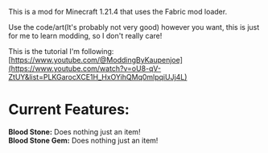 This is a mod for Minecraft 1.21.4 that uses the Fabric mod loader.

Use the code/art(It's probably not very good) however you want, this is just for me to learn modding, so I don't really care!

This is the tutorial I'm following: [https://www.youtube.com/@ModdingByKaupenjoe](https://www.youtube.com/watch?v=oU8-qV-ZtUY&list=PLKGarocXCE1H_HxOYihQMq0mlpqiUJj4L)

<h1>Current Features:</h1>
<b>Blood Stone:</b> Does nothing just an item!</br>
<b>Blood Stone Gem:</b> Does nothing just an item!
